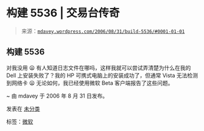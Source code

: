 <!--yml

类别：未分类

日期：2024 年 5 月 18 日 06:04:48

-->

# 构建 5536 | 交易台传奇

> 来源：[`mdavey.wordpress.com/2006/08/31/build-5536/#0001-01-01`](https://mdavey.wordpress.com/2006/08/31/build-5536/#0001-01-01)

## 构建 5536

对我没用 😦 有人知道日志文件在哪吗，这样我就可以尝试弄清楚为什么在我的 Dell 上安装失败了？我的 HP 可携式电脑上的安装成功了，但通常 Vista 无法检测到网络卡 😦 无论如何，我已经使用微软 Beta 客户端报告了这些问题。

~ 由 mdavey 于 2006 年 8 月 31 日发布。

发表在 [未分类](https://mdavey.wordpress.com/category/uncategorized/)

标签：[微软](https://mdavey.wordpress.com/tag/microsoft/)
